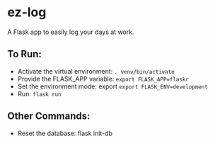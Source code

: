 # ez-log
A Flask app to easily log your days at work.

## To Run:
- Activate the virtual environment: `. venv/bin/activate`
- Provide the FLASK_APP variable: `export FLASK_APP=flaskr`
- Set the environment mode: export `export FLASK_ENV=development`
- Run: `flask run`

## Other Commands:
- Reset the database: flask init-db
